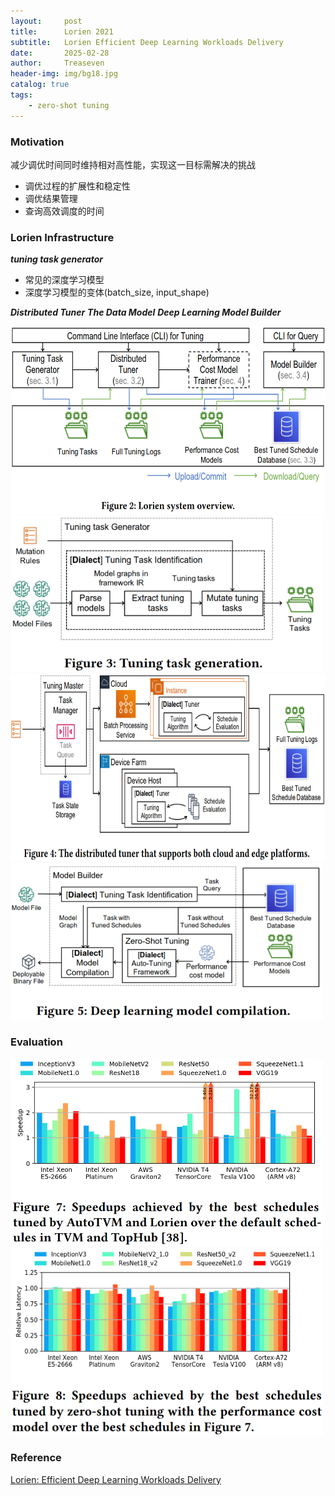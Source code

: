```yaml
---
layout:     post
title:      Lorien 2021
subtitle:   Lorien Efficient Deep Learning Workloads Delivery
date:       2025-02-28
author:     Treaseven
header-img: img/bg18.jpg
catalog: true
tags:
    - zero-shot tuning
---
```


### Motivation
减少调优时间同时维持相对高性能，实现这一目标需解决的挑战
- 调优过程的扩展性和稳定性
- 调优结果管理
- 查询高效调度的时间


### Lorien Infrastructure

***tuning task generator***
- 常见的深度学习模型
- 深度学习模型的变体(batch_size, input_shape)

***Distributed Tuner***
***The Data Model***
***Deep Learning Model Builder***


<img width="700" height="300" src="../img/post-Lorien-overview.png"/>

<img width="500" height="250" src="../img/post-lorien-tuning-task-generation.png"/>

<img width="700" height="300" src="../img/post-lorien-distributed-tuner.png"/>

<img width="500" height="250" src="../img/post-lorien-model-compilation.png"/>


### Evaluation


<img width="500" height="300" src="../img/post-lorien-speedup.png"/>


<img width="500" height="300" src="../img/post-lorien-zero-shot-tuning.png"/>

### Reference
[Lorien: Efficient Deep Learning Workloads Delivery](https://assets.amazon.science/c2/46/2481c9064a8bbaebcf389dd5ad75/lorien-efficient-deep-learning-workloads-delivery.pdf)